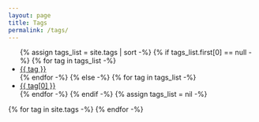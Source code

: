 ```yaml
---
layout: page
title: Tags
permalink: /tags/
---
```

<script language="javascript"> 
function toggle(id) {
    var ele = document.getElementById(id);
    var tag = document.getElementById(id + '-tag');
    if(ele.style.display == "block") {
          ele.style.display = "none";
          tag.style.filter = "invert(0%)";
    } else {
      ele.style.display = "block";
      tag.style.filter = "invert(100%)";
      window.location.hash = id;
    }
} 
</script>
<ul class="tag-cloud">
{% assign tags_list = site.tags | sort -%}
{% if tags_list.first[0] == null -%}
{% for tag in tags_list -%}
<li id="{{ tag }}-tag" style="font-size: {{ tag | last | size | times: 100 | divided_by: tags_list.size | plus: 70 }}%">
<a href="javascript:toggle('{{ tag }}');">{{ tag }}</a>
</li>
{% endfor -%}
{% else -%}
{% for tag in tags_list -%}
<li id="{{ tag[0] }}-tag" style="font-size: {{ tag | last | size | times: 100 | divided_by: tags_list.size | plus: 70 }}%">
<a href="javascript:toggle('{{ tag[0] }}');">{{ tag[0] }}</a>
</li>
{% endfor -%}
{% endif -%}
{% assign tags_list = nil -%}
</ul>
{% for tag in site.tags -%}
<div id="{{ tag[0] }}" style="display: none">
<h2 class='tag-header' id="{{ tag[0] }}">{{ tag[0] }}</h2>
<ul>
{% assign pages_list = tag[1] -%}
{% for post in pages_list -%}
{% if post.title != null -%}
{% if group == null or group == post.group -%}
{% if page.url == post.url -%}
<li class="active">
<a href="{{ site.baseurl }}{{ post.url }}" class="active">{{ post.title }}</a>
</li>
{% else -%}
<li>
{% if post.category == 'link' -%}
{% include post/link.html title = "" links = post.links -%}
{% elsif post.category == 'project' && site.github_user -%}
<a href="https://github.com/{{ site.github_user }}/{{ post.title }}" class="github-project-link"></a>
{% endif -%}
<a href="{{ site.baseurl }}{{ post.url }}">{{ post.title }}</a>
</li>
{% endif -%}
{% endif -%}
{% endif -%}
{% endfor -%}
{% assign pages_list = nil -%}
{% assign group = nil -%}
</ul>
</div>
{% endfor -%}